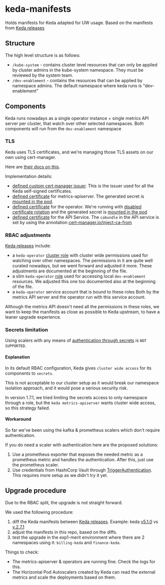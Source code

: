 # keda-manifests
Holds manifests for Keda adapted for UW usage.
Based on the manifests from [Keda releases](https://github.com/kedacore/keda/releases)

## Structure
The high level structure is as follows:
- `/kube-system` - contains cluster level resources that can only be applied by cluster admins in the kube-system namespace. They must be reviewed by the system team.
- `/dev-enablement` - contains the resources that can be applied by namespace admins. The default namespace where keda runs is "dev-enablement"

## Components
Keda runs nowadays as a single operator instance + single metrics API server per cluster, that watch over other selected namespaces.
Both components will run from the `dev-enablement` namespace

### TLS 
Keda uses TLS certificates, and we're managing those TLS assets on our own using cert-manager.

Here are [their docs on this](https://keda.sh/docs/2.16/operate/security/#use-your-own-tls-certificates).

Implementation details:
- [defined custom cert manager issuer](kube-system/clusterissuer/clusterissuer.yaml). This is the issuer used for all the Keda self-signed certificates.
- [defined certificate](dev-enablement/metrics-apiserver/certificate.yaml) for metrics-apiserver. The generated secret is [mounted in the pod](https://github.com/utilitywarehouse/keda-manifests/blob/264e3e5d3cf8285f7b2c1e17b1e23141a20c0903/dev-enablement/metrics-apiserver/deployment.yaml#L111-L125). 
- [defined certificate](dev-enablement/operator/certificate.yaml) for the operator. We're running with [disabled certificate rotation](https://github.com/utilitywarehouse/keda-manifests/blob/264e3e5d3cf8285f7b2c1e17b1e23141a20c0903/dev-enablement/operator/deployment.yaml#L58) and the generated secret is [mounted in the pod](https://github.com/utilitywarehouse/keda-manifests/blob/264e3e5d3cf8285f7b2c1e17b1e23141a20c0903/dev-enablement/operator/deployment.yaml#L108-L123)
- [defined certificate](kube-system/apiservice/certificate.yaml) for the API Service. The `cabundle` in the API service is set by using the annotation [cert-manager.io/inject-ca-from](https://github.com/utilitywarehouse/keda-manifests/blob/264e3e5d3cf8285f7b2c1e17b1e23141a20c0903/kube-system/apiservice/apiservice.yaml#L6)

### RBAC adjustments 
[Keda releases](https://github.com/kedacore/keda/releases) include:
- a `keda-operator` [cluster role](kube-system/rbac/operator-cluster-role.yaml) with cluster wide permissions used for watching over other namespaces. 
  The permissions in it are quite well curated nowadays, but we went forward and adjusted it more. These adjustments are documented at the beginning of the file.  
- a slim `keda-operator` [role](dev-enablement/rbac/operator-role.yaml) used for accessing local `dev-enablement` resources. We adjusted this one too documented also at the beginning of the file.
- a `keda-operator` service account that is bound to these roles
Both by the metrics API server and the operator run with this service account.

Although the metrics API doesn't need all the permissions in these roles, we want to keep the manifests as close as possible to Keda upstream, to have a leaner upgrade experience.

### Secrets limitation
Using scalers with any means of [authentication through secrets](https://keda.sh/docs/2.7/concepts/authentication/) is `NOT SUPPORTED`. 

#### Explanation
In its default RBAC configuration, Keda gives `cluster wide access` for its components to `secrets`. 

This is not acceptable to our cluster setup as it would break our namespace isolation approach, and it would pose a serious security risk.

In version 1.7.1, we tried limiting the secrets access to only namespace through a role, but the `keda metrics-apiserver` wants cluster wide access, so this strategy failed.

#### Workaround
So far we've been using the kafka & prometheus scalers which don't require authentication.

If you do need a scaler with authentication here are the proposed solutions:
1. Use a prometheus exporter that exposes the needed metric as a prometheus metric and handles the authentication. After this, just use the prometheus scaler.
2. Use credentials from HashiCorp Vault through [TriggerAuthentication](https://keda.sh/docs/2.7/concepts/authentication/#re-use-credentials-and-delegate-auth-with-triggerauthentication). This requires more setup as we didn't try it yet.

## Upgrade procedure
Due to the RBAC split, the upgrade is not straight forward.

We used the following procedure:
1. diff the Keda manifests between [Keda releases](https://github.com/kedacore/keda/releases). Example: keda [v5.1.0](https://github.com/kedacore/keda/releases/download/v2.5.0/keda-2.5.0.yaml) vs [v.2.7.1](https://github.com/kedacore/keda/releases/download/v2.7.1/keda-2.7.1.yaml)
2. adjust the manifests in this repo, based on the diffs.
3. test the upgrade in the exp1-merit environment where there are 2 namespaces using it: `billing-keda` and `finance-keda`. 

Things to check:
- The metrics-apiserver & operators are running fine. Check the logs for this.
- The Horizontal Pod Autoscalers created by Keda can read the external metrics and scale the deployments based on them.
